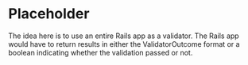 # Placeholder

The idea here is to use an entire Rails app as a validator. The Rails app would have to return results in either the ValidatorOutcome format or a boolean indicating whether the validation passed or not.